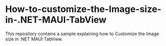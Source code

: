 # How-to-customize-the-Image-size-in-.NET-MAUI-TabView
This repository contains a sample explaining how to Customize the Image size in .NET MAUI TabView.
